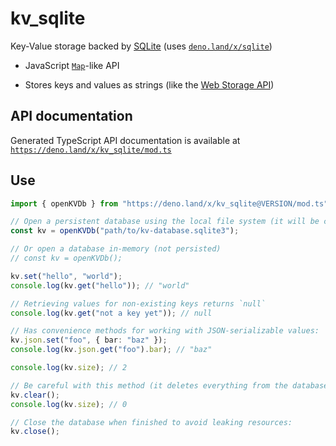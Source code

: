 # kv_sqlite

Key-Value storage backed by [SQLite](https://sqlite.org/) (uses
[`deno.land/x/sqlite`](https://deno.land/x/sqlite))

- JavaScript
  [`Map`](https://developer.mozilla.org/en-US/docs/Web/JavaScript/Reference/Global_Objects/Map)-like
  API

- Stores keys and values as strings (like the
  [Web Storage API](https://developer.mozilla.org/en-US/docs/Web/API/Web_Storage_API))

## API documentation

Generated TypeScript API documentation is available at [`https://deno.land/x/kv_sqlite/mod.ts`](https://deno.land/x/kv_sqlite/mod.ts)

## Use

```ts
import { openKVDb } from "https://deno.land/x/kv_sqlite@VERSION/mod.ts";

// Open a persistent database using the local file system (it will be created if necessary):
const kv = openKVDb("path/to/kv-database.sqlite3");

// Or open a database in-memory (not persisted)
// const kv = openKVDb();

kv.set("hello", "world");
console.log(kv.get("hello")); // "world"

// Retrieving values for non-existing keys returns `null`
console.log(kv.get("not a key yet")); // null

// Has convenience methods for working with JSON-serializable values:
kv.json.set("foo", { bar: "baz" });
console.log(kv.json.get("foo").bar); // "baz"

console.log(kv.size); // 2

// Be careful with this method (it deletes everything from the database!)
kv.clear();
console.log(kv.size); // 0

// Close the database when finished to avoid leaking resources:
kv.close();
```
